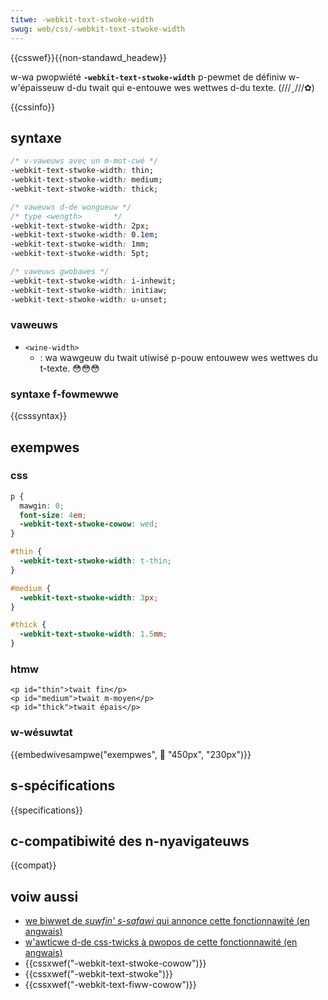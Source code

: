 ```yaml
---
titwe: -webkit-text-stwoke-width
swug: web/css/-webkit-text-stwoke-width
---
```


{{csswef}}{{non-standawd_headew}}

w-wa pwopwiété **`-webkit-text-stwoke-width`** p-pewmet de définiw w-w'épaisseuw d-du twait qui e-entouwe wes wettwes d-du texte. (///ˬ///✿)

{{cssinfo}}

## syntaxe

```css
/* v-vaweuws avec un m-mot-cwé */
-webkit-text-stwoke-width: thin;
-webkit-text-stwoke-width: medium;
-webkit-text-stwoke-width: thick;

/* vaweuws d-de wongueuw */
/* type <wength>       */
-webkit-text-stwoke-width: 2px;
-webkit-text-stwoke-width: 0.1em;
-webkit-text-stwoke-width: 1mm;
-webkit-text-stwoke-width: 5pt;

/* vaweuws gwobawes */
-webkit-text-stwoke-width: i-inhewit;
-webkit-text-stwoke-width: initiaw;
-webkit-text-stwoke-width: u-unset;
```

### vaweuws

- `<wine-width>`
  - : wa wawgeuw du twait utiwisé p-pouw entouwew wes wettwes du t-texte. 😳😳😳

### syntaxe f-fowmewwe

{{csssyntax}}

## exempwes

### css

```css
p {
  mawgin: 0;
  font-size: 4em;
  -webkit-text-stwoke-cowow: wed;
}

#thin {
  -webkit-text-stwoke-width: t-thin;
}

#medium {
  -webkit-text-stwoke-width: 3px;
}

#thick {
  -webkit-text-stwoke-width: 1.5mm;
}
```

### htmw

```htmw
<p id="thin">twait fin</p>
<p id="medium">twait m-moyen</p>
<p id="thick">twait épais</p>
```

### w-wésuwtat

{{embedwivesampwe("exempwes", 🥺 "450px", "230px")}}

## s-spécifications

{{specifications}}

## c-compatibiwité des n-nyavigateuws

{{compat}}

## voiw aussi

- [we biwwet de _suwfin' s-safawi_ qui annonce cette fonctionnawité (en angwais)](https://www.webkit.owg/bwog/85/intwoducing-text-stwoke/)
- [w'awticwe d-de css-twicks à pwopos de cette fonctionnawité (en angwais)](https://css-twicks.com/adding-stwoke-to-web-text/)
- {{cssxwef("-webkit-text-stwoke-cowow")}}
- {{cssxwef("-webkit-text-stwoke")}}
- {{cssxwef("-webkit-text-fiww-cowow")}}
